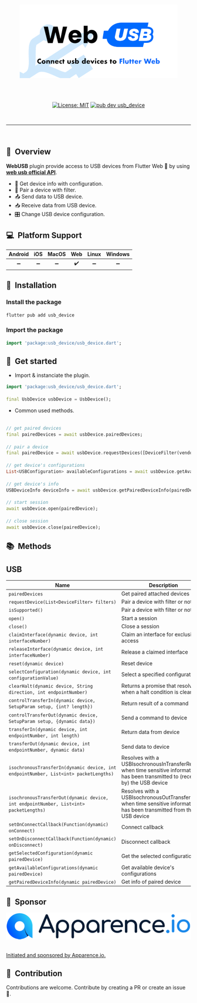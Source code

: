 <p align="center">
  <img src="https://github.com/Apparence-io/webUSB_plugin/raw/master/assets/img/logo.jpg" alt="web usb logo" />
</p>
<br><br>

<p align="center">
  <a href="https://opensource.org/licenses/MIT"><img src="https://img.shields.io/badge/license-MIT-purple.svg" alt="License: MIT"></a>
  <a href="https://pub.dev/packages/usb_device"><img src="https://img.shields.io/pub/v/usb_device" alt="pub dev usb_device"></a>
</p>
<br>
<hr>
<br>

## 🚀&nbsp; Overview

**WebUSB** plugin provide access to USB devices from Flutter Web 💙 by using [**web usb official API**](https://wicg.github.io/webusb/).

- 📱 Get device info with configuration.
- 🔌 Pair a device with filter.
- 📤 Send data to USB device.
- 📥 Receive data from USB device.
- 🎛️ Change USB device configuration.

## 💻&nbsp; Platform Support

| Android | iOS | MacOS | Web | Linux | Windows |
| :-----: | :-: | :---: | :-: | :---: | :----: |
|   ➖    | ➖  |  ➖  | ✔️  |  ➖   |   ➖   |

## 📖&nbsp; Installation

### Install the package

```sh
flutter pub add usb_device
```

### Import the package

```dart
import 'package:usb_device/usb_device.dart';
```

## 🚀&nbsp; Get started

- Import & instanciate the plugin.

```dart
import 'package:usb_device/usb_device.dart';

final UsbDevice usbDevice = UsbDevice();
```

- Common used methods.

```dart

// get paired devices
final pairedDevices = await usbDevice.pairedDevices;

// pair a device 
final pairedDevice = await usbDevice.requestDevices([DeviceFilter(vendorId : 0x00, productId: 0x00)]);

// get device's configurations 
List<USBConfiguration> availableConfigurations = await usbDevice.getAvailableConfigurations(pairedDevice);

// get device's info
USBDeviceInfo deviceInfo = await usbDevice.getPairedDeviceInfo(pairedDevice);

// start session
await usbDevice.open(pairedDevice);

// close session
await usbDevice.close(pairedDevice);
```

## 📚&nbsp; Methods

## USB

| Name                                       | Description                                          | Returned value                 |
| ------------------------------------------ | ---------------------------------------------------- | ------------------------------ |
| `pairedDevices` | Get paired attached devices | `Future<List<dynamic>>` |
| `requestDevice(List<DeviceFilter> filters)`  | Pair a device with filter or not | `Future<dynamic>` |
| `isSupported()`  | Pair a device with filter or not | `Future<bool>`  |
| `open()`  | Start a session | `Future`  |
| `close()`  | Close a session | `Future`  |
| `claimInterface(dynamic device, int interfaceNumber)`  | Claim an interface for exclusive access | `Future`  |
| `releaseInterface(dynamic device, int interfaceNumber)`  | Release a claimed interface | `Future`  |
| `reset(dynamic device)`  | Reset device | `Future`  |
| `selectConfiguration(dynamic device, int configurationValue)`  | Select a specified configuration | `Future`  |
| `clearHalt(dynamic device, String direction, int endpointNumber)`  | Returns a promise that resolves when a halt condition is cleared | `Future`  |
| `controlTransferIn(dynamic device, SetupParam setup, {int? length})`  | Return result of a command | `Future<USBInTransferResult>`  |
| `controlTransferOut(dynamic device, SetupParam setup, {dynamic data})`  | Send a command to device | `Future<USBOutTransferResult>`  |
| `transferIn(dynamic device, int endpointNumber, int length)`  | Return data from device | `Future<USBInTransferResult>`  |
| `transferOut(dynamic device, int endpointNumber, dynamic data)`  | Send data to device | `Future<USBOutTransferResult>`  |
| `isochronousTransferIn(dynamic device, int endpointNumber, List<int> packetLengths)`  | Resolves with a USBIsochronousInTransferResult when time sensitive information has been transmitted to (received by) the USB device | `Future<USBIsochronousInTransferResult>`  |
| `isochronousTransferOut(dynamic device, int endpointNumber, List<int> packetLengths)`  | Resolves with a USBIsochronousOutTransferResult when time sensitive information has been transmitted from the USB device | `Future<USBIsochronousOutTransferResult>`  |
| `setOnConnectCallback(Function(dynamic) onConnect)`  | Connect callback | `Future`  |
| `setOnDisconnectCallback(Function(dynamic) onDisconnect)`  | Disconnect callback | `Future`  |
| `getSelectedConfiguration(dynamic pairedDevice)`  | Get the selected configuration | `Future<USBConfiguration?>` |
| `getAvailableConfigurations(dynamic pairedDevice)`  | Get available device's configurations | `Future<List<USBConfiguration>>` |
| `getPairedDeviceInfo(dynamic pairedDevice)`  | Get info of paired device | `Future<USBDeviceInfo>` |

## 📣&nbsp; Sponsor

<img src="https://github.com/Apparence-io/bart/raw/master/.github/img/apparence_logo.png" alt="logo apparence io" />
<br />
<br />

[Initiated and sponsored by Apparence.io.](https://apparence.io)

## 👥&nbsp; Contribution

Contributions are welcome.
Contribute by creating a PR or create an issue 🎉.